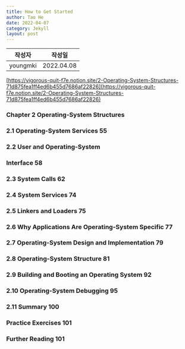 ```yaml
---
title: How to Get Started
author: Tao He
date: 2022-04-07
category: Jekyll
layout: post
---
```



|         작성자          |   작성일   |
| :-: | :-: |
| youngmki  | 2022.04.08 |

[https://vigorous-quit-f7e.notion.site/2-Operating-System-Structures-71d875fea1ff4ed6b455d7686af22826](https://vigorous-quit-f7e.notion.site/2-Operating-System-Structures-71d875fea1ff4ed6b455d7686af22826)


### Chapter 2 Operating-System Structures
### 2.1 Operating-System Services 55
### 2.2 User and Operating-System
### Interface 58
### 2.3 System Calls 62
### 2.4 System Services 74
### 2.5 Linkers and Loaders 75
### 2.6 Why Applications Are Operating-System Specific 77
### 2.7 Operating-System Design and Implementation 79
### 2.8 Operating-System Structure 81
### 2.9 Building and Booting an Operating System 92
### 2.10 Operating-System Debugging 95
### 2.11 Summary 100
### Practice Exercises 101
### Further Reading 101